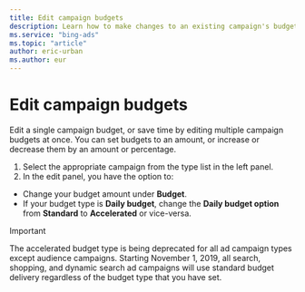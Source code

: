 ```yaml
---
title: Edit campaign budgets
description: Learn how to make changes to an existing campaign's budget in Microsoft Advertising Editor.
ms.service: "bing-ads"
ms.topic: "article"
author: eric-urban
ms.author: eur
---
```


# Edit campaign budgets

Edit a single campaign budget, or save time by editing multiple campaign budgets at once. You can set budgets to an amount, or increase or decrease them by an amount or percentage.

1. Select the appropriate campaign from the type list in the left panel.
1. In the edit panel, you have the option to:
  - Change your budget amount under **Budget**.
  - If your budget type is **Daily budget**, change the **Daily budget option** from **Standard** to **Accelerated** or vice-versa.
> [!IMPORTANT]
> The accelerated budget type is being deprecated for all ad campaign types except audience campaigns. Starting November 1, 2019, all search, shopping, and dynamic search ad campaigns will use standard budget delivery regardless of the budget type that you have set.


